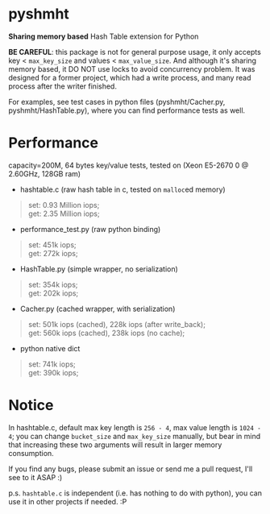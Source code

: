 pyshmht
=======

**Sharing memory based** Hash Table extension for Python

**BE CAREFUL**: this package is not for general purpose usage, it only accepts key < `max_key_size` and values < `max_value_size`. And although it's sharing memory based, it DO NOT use locks to avoid concurrency problem. It was designed for a former project, which had a write process, and many read process after the writer finished.

For examples, see test cases in python files (pyshmht/Cacher.py, pyshmht/HashTable.py), where you can find performance tests as well.

Performance
===========

capacity=200M, 64 bytes key/value tests, tested on (Xeon E5-2670 0 @ 2.60GHz, 128GB ram)

* hashtable.c (raw hash table in c, tested on `malloc`ed memory)
> set: 0.93 Million iops;  
> get: 2.35 Million iops;

* performance\_test.py (raw python binding)
> set: 451k iops;  
> get: 272k iops;

* HashTable.py (simple wrapper, no serialization)
> set: 354k iops;  
> get: 202k iops;

* Cacher.py (cached wrapper, with serialization)
> set: 501k iops (cached), 228k iops (after write\_back);  
> get: 560k iops (cached), 238k iops (no cache);

* python native dict
> set: 741k iops;  
> get: 390k iops;

Notice
======

In hashtable.c, default max key length is `256 - 4`, max value length is `1024 - 4`; you can change `bucket_size` and `max_key_size` manually, but bear in mind that increasing these two arguments will result in larger memory consumption.

If you find any bugs, please submit an issue or send me a pull request, I'll see to it ASAP :)

p.s. `hashtable.c` is independent (i.e. has nothing to do with python), you can use it in other projects if needed. :P
